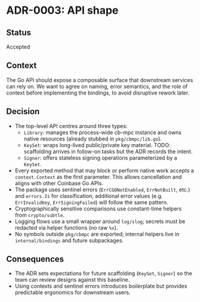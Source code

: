 # ADR-0003: API shape

## Status

Accepted

## Context

The Go API should expose a composable surface that downstream services can rely
on. We want to agree on naming, error semantics, and the role of context before
implementing the bindings, to avoid disruptive rework later.

## Decision

- The top-level API centres around three types:
  - `Library`: manages the process-wide cb-mpc instance and owns native
    resources (already stubbed in `pkg/cbmpc/lib.go`).
  - `KeySet`: wraps long-lived public/private key material. TODO: scaffolding
    arrives in follow-on tasks but the ADR records the intent.
  - `Signer`: offers stateless signing operations parameterized by a `KeySet`.
- Every exported method that may block or perform native work accepts a
  `context.Context` as the first parameter. This allows cancellation and aligns
  with other Coinbase Go APIs.
- The package uses sentinel errors (`ErrCGONotEnabled`, `ErrNotBuilt`, etc.) and
  `errors.Is` for classification; additional error values (e.g.
  `ErrInvalidKey`, `ErrSigningFailed`) will follow the same pattern.
- Cryptographically sensitive comparisons use constant-time helpers from
  `crypto/subtle`.
- Logging flows use a small wrapper around `log/slog`; secrets must be redacted via helper functions (no raw `%x`).
- No symbols outside `pkg/cbmpc` are exported; internal helpers live in
  `internal/bindings` and future subpackages.

## Consequences

- The ADR sets expectations for future scaffolding (`KeySet`, `Signer`) so the
  team can review designs against this baseline.
- Using contexts and sentinel errors introduces boilerplate but provides
  predictable ergonomics for downstream users.

